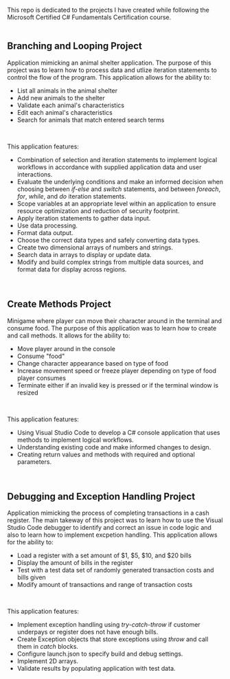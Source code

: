 This repo is dedicated to the projects I have created while following the Microsoft Certified C# Fundamentals Certification course.
<br>
<br>
<h2>Branching and Looping Project</h2>

Application mimicking an animal shelter application. The purpose of this project was to learn how to process data and utlize iteration statements to control the flow of the program. This application allows for the ability to:
- List all animals in the animal shelter
- Add new animals to the shelter
- Validate each animal's characteristics
- Edit each animal's characteristics
- Search for animals that match entered search terms
  
<br>

This application features:
- Combination of selection and iteration statements to implement logical workflows in accordance with supplied application data and user interactions.
- Evaluate the underlying conditions and make an informed decision when choosing between *if-else* and *switch* statements, and between *foreach*, *for*, *while*, and *do* iteration statements.
- Scope variables at an appropriate level within an application to ensure resource optimization and reduction of security footprint.
- Apply iteration statements to gather data input.
- Use data processing.
- Format data output.
- Choose the correct data types and safely converting data types.
- Create two dimensional arrays of numbers and strings.
- Search data in arrays to display or update data.
- Modify and build complex strings from multiple data sources, and format data for display across regions.

<br>

<h2>Create Methods Project</h2>

Minigame where player can move their character around in the terminal and consume food. The purpose of this application was to learn how to create and call methods. It allows for the ability to:
- Move player around in the console
- Consume "food"
- Change character appearance based on type of food
- Increase movement speed or freeze player depending on type of food player consumes
- Terminate either if an invalid key is pressed or if the terminal window is resized

<br>

This application features:
- Using Visual Studio Code to develop a C# console application that uses methods to implement logical workflows.
- Understanding existing code and make informed changes to design.
- Creating return values and methods with required and optional parameters.

<br>

<h2>Debugging and Exception Handling Project</h2>

Application mimicking the process of completing transactions in a cash register. The main takeway of this project was to learn how to use the Visual Studio Code debugger to identify and correct an issue in code logic and also to learn how to implement excpetion handling. This application allows for the ability to:
- Load a register with a set amount of $1, $5, $10, and $20 bills
- Display the amount of bills in the register
- Test with a test data set of randomly generated transaction costs and bills given
- Modify amount of transactions and range of transaction costs

<br>

This application features:
- Implement exception handling using *try-catch-throw* if customer underpays or register does not have enough bills.
- Create Exception objects that store exceptions using *throw* and call them in *catch* blocks.
- Configure launch.json to specify build and debug settings.
- Implement 2D arrays.
- Validate results by populating application with test data.

